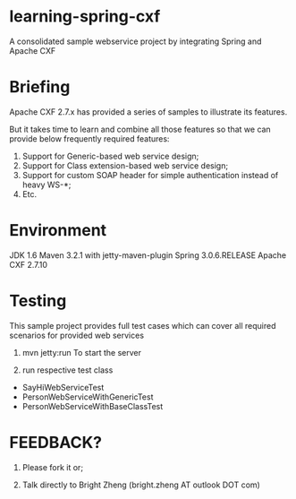 learning-spring-cxf
===================

A consolidated sample webservice project by integrating Spring and Apache CXF


Briefing
===============
Apache CXF 2.7.x has provided a series of samples to illustrate its features.

But it takes time to learn and combine all those features so that we can provide below frequently required features:
1. Support for Generic-based web service design;
2. Support for Class extension-based web service design;
3. Support for custom SOAP header for simple authentication instead of heavy WS-*;
4. Etc.


Environment
===============
JDK 1.6
Maven 3.2.1 with jetty-maven-plugin
Spring 3.0.6.RELEASE
Apache CXF 2.7.10


Testing
===============
This sample project provides full test cases which can cover all required scenarios for provided web services

1. mvn jetty:run
To start the server

2. run respective test class
 - SayHiWebServiceTest
 - PersonWebServiceWithGenericTest
 - PersonWebServiceWithBaseClassTest

 
FEEDBACK?
===============
1) Please fork it or;

2) Talk directly to Bright Zheng (bright.zheng AT outlook DOT com) 
  
